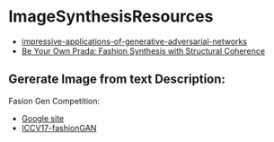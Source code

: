 # ImageSynthesisResources

* [impressive-applications-of-generative-adversarial-networks](https://machinelearningmastery.com/impressive-applications-of-generative-adversarial-networks/)
* [Be Your Own Prada: Fashion Synthesis with Structural Coherence](https://arxiv.org/pdf/1710.07346.pdf)

##  Gererate Image from text Description:
Fasion Gen Competition:
* [Google site](https://sites.google.com/view/cvcreative/fashion-gen)
* [ICCV17-fashionGAN](https://github.com/zhusz/ICCV17-fashionGAN)

